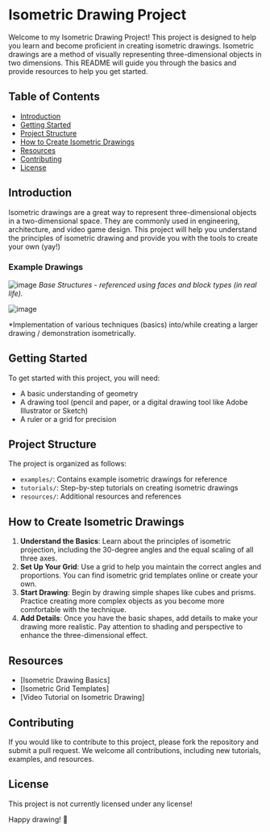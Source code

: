 # Isometric Drawing Project

Welcome to my Isometric Drawing Project! This project is designed to help you learn and become proficient in creating isometric drawings. Isometric drawings are a method of visually representing three-dimensional objects in two dimensions. This README will guide you through the basics and provide resources to help you get started.

## Table of Contents
- [Introduction](#introduction)
- [Getting Started](#getting-started)
- [Project Structure](#project-structure)
- [How to Create Isometric Drawings](#how-to-create-isometric-drawings)
- [Resources](#resources)
- [Contributing](#contributing)
- [License](#license)

## Introduction
Isometric drawings are a great way to represent three-dimensional objects in a two-dimensional space. They are commonly used in engineering, architecture, and video game design. This project will help you understand the principles of isometric drawing and provide you with the tools to create your own (yay!)

### Example Drawings
![image](https://github.com/user-attachments/assets/c7815971-e89f-4006-8728-a4b8acce7d5c)
*Base Structures - referenced using faces and block types (in real life).*

![image](https://github.com/user-attachments/assets/d2c4e4f6-612b-4065-97b3-efde41fb653f)

*Implementation of various techniques (basics) into/while creating a larger drawing / demonstration isometrically. 

## Getting Started
To get started with this project, you will need:
- A basic understanding of geometry
- A drawing tool (pencil and paper, or a digital drawing tool like Adobe Illustrator or Sketch)
- A ruler or a grid for precision

## Project Structure
The project is organized as follows:
- `examples/`: Contains example isometric drawings for reference
- `tutorials/`: Step-by-step tutorials on creating isometric drawings
- `resources/`: Additional resources and references

## How to Create Isometric Drawings
1. **Understand the Basics**: Learn about the principles of isometric projection, including the 30-degree angles and the equal scaling of all three axes.
2. **Set Up Your Grid**: Use a grid to help you maintain the correct angles and proportions. You can find isometric grid templates online or create your own.
3. **Start Drawing**: Begin by drawing simple shapes like cubes and prisms. Practice creating more complex objects as you become more comfortable with the technique.
4. **Add Details**: Once you have the basic shapes, add details to make your drawing more realistic. Pay attention to shading and perspective to enhance the three-dimensional effect.

## Resources
- [Isometric Drawing Basics]
- [Isometric Grid Templates]
- [Video Tutorial on Isometric Drawing]

## Contributing
If you would like to contribute to this project, please fork the repository and submit a pull request. We welcome all contributions, including new tutorials, examples, and resources.

## License
This project is not currently licensed under any license! 

Happy drawing! 🎨

